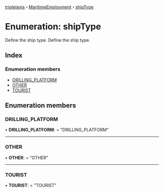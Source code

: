 [tripletexjs](../README.md) › [MaritimeEmployment](../modules/maritimeemployment.md) › [shipType](maritimeemployment.shiptype.md)

# Enumeration: shipType

Define the ship type.
Define the ship type.

## Index

### Enumeration members

* [DRILLING_PLATFORM](maritimeemployment.shiptype.md#drilling_platform)
* [OTHER](maritimeemployment.shiptype.md#other)
* [TOURIST](maritimeemployment.shiptype.md#tourist)

## Enumeration members

###  DRILLING_PLATFORM

• **DRILLING_PLATFORM**: = "DRILLING_PLATFORM"

___

###  OTHER

• **OTHER**: = "OTHER"

___

###  TOURIST

• **TOURIST**: = "TOURIST"
